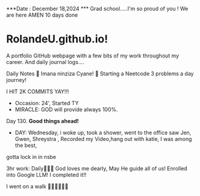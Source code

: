 ***Date : December 18,2024 *** Grad school.....I'm so proud of you !  We are here AMEN
10 days done
# RolandeU.github.io!

A portfolio GitHub webpage with a few bits of my work throughout my career. And daily journal logs....


Daily Notes
💚 Imana ninziza Cyane! 
💚 Starting a Neetcode 3 problems a day journey!

I HIT 2K COMMITS YAY!!!

- Occasion: 24', Started TY 
- MIRACLE: GOD will provide always 100%.

Day 130. **Good things ahead!** 
- DAY: Wednesday, i woke up, took a shower, went to the office saw Jen, Gwen, Shreystra , Recorded my Video,hang out with katie, I was among the best, 

gotta lock in in nsbe

3hr work: Daily💚💚💚
God loves me dearly, May He guide all of  us!
Enrolled into Google LLM! I completed it!!

I went on a walk 💚💚💚💚💚💚
